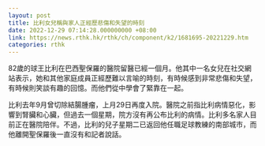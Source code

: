 ```yaml
---
layout: post
title: 比利女兒稱與家人正經歷悲傷和失望的時刻
date: 2022-12-29 07:14:28.000000000 +08:00
link: https://news.rthk.hk/rthk/ch/component/k2/1681695-20221229.htm
categories: rthk
---
```


82歲的球王比利在巴西聖保羅的醫院留醫已經一個月。他其中一名女兒在社交網站表示，她和其他家庭成員正經歷難以言喻的時刻，有時候感到非常悲傷和失望，有時候則笑談有趣的回憶。而他們從中學會了緊靠在一起。

比利去年9月曾切除結腸腫瘤，上月29日再度入院。醫院之前指比利病情惡化，影響到腎臟和心臟，但過去一個星期，院方沒有再公布比利的病情。比利多名家人目前正在醫院陪伴。不過，比利的兒子星期二已返回他任職足球教練的南部城市，而他離開聖保羅後一直沒有和記者說話。
